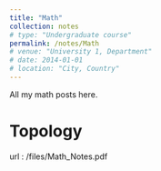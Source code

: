 ```yaml
---
title: "Math"
collection: notes
# type: "Undergraduate course"
permalink: /notes/Math
# venue: "University 1, Department"
# date: 2014-01-01
# location: "City, Country"
---
```


All my math posts here.

Topology
======
url : /files/Math_Notes.pdf
